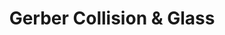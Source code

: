 ---
title: "Gerber Collision & Glass"
url: /franklin-park/gerber-collision-and-glass/
shop: car repair
---